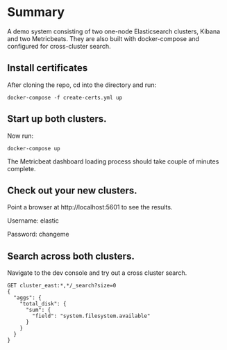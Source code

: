 # Summary
A demo system consisting of two one-node Elasticsearch clusters, Kibana and two Metricbeats. They are also built with docker-compose and configured for cross-cluster search.

## Install certificates

After cloning the repo, cd into the directory and run:

`docker-compose -f create-certs.yml up`

## Start up both clusters.

Now run:

`docker-compose up`

The Metricbeat dashboard loading process should take couple of minutes complete. 

## Check out your new clusters.

Point a browser at http://localhost:5601 to see the results.

Username: elastic

Password: changeme

## Search across both clusters.

Navigate to the dev console and try out a cross cluster search.

```
GET cluster_east:*,*/_search?size=0
{
  "aggs": {
    "total_disk": {
      "sum": {
        "field": "system.filesystem.available"
      }
    }
  }
}
```
